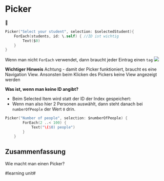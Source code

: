 # Picker
🧩

```swift
Picker("Select your student", selection: $selectedStudent){
	ForEach(students, id: \.self) { //ID ist wichtig
		Text($0)
    }
}            
```

Wenn man nicht `ForEach` verwendet, dann braucht jeder Eintrag einen `tag`
![][image-1]


**Wichtiger Hinweis**
Achtung - damit der Picker funktioniert, braucht es eine Navigation View. Ansonsten beim Klicken des Pickers keine View angezeigt werden

**Was ist, wenn man keine ID angibt?**

- Beim Selected Item wird statt der ID der Index gespeichert:
- Wenn man also hier 2 Personen auswählt, dann steht danach bei `numberOfPeople` der Wert `0` drin.

```swift
Picker("Number of people", selection: $numberOfPeople) {
        ForEach(2 ..< 100) {
            Text("\($0) people")
        }
    }
```


## Zusammenfassung
Wie macht man einen Picker?

[image-1]:	assets/Bildschirmfoto%202022-07-20%20um%2018.08.24.png

#learning unit#